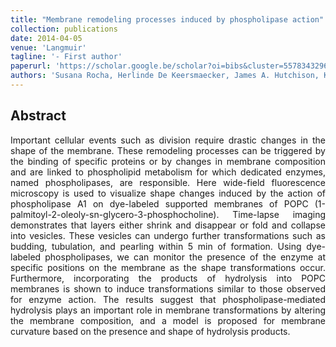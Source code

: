 ```yaml
---
title: "Membrane remodeling processes induced by phospholipase action"
collection: publications
date: 2014-04-05
venue: 'Langmuir'
tagline: '- First author'
paperurl: 'https://scholar.google.be/scholar?oi=bibs&cluster=5578343296461734504&btnI=1&hl=en'
authors: 'Susana Rocha, Herlinde De Keersmaecker, James A. Hutchison, Karen Vanhoorelbeke, Johan A. Martens, Johan Hofkens, Hiroshi Uji-i'
---
```


<h2> Abstract </h2>
<p align= "justify">
Important cellular events such as division require drastic changes in the shape of the membrane. These remodeling processes can be triggered by the binding of specific proteins or by changes in membrane composition and are linked to phospholipid metabolism for which dedicated enzymes, named phospholipases, are responsible. Here wide-field fluorescence microscopy is used to visualize shape changes induced by the action of phospholipase A1 on dye-labeled supported membranes of POPC (1-palmitoyl-2-oleoly-sn-glycero-3-phosphocholine). Time-lapse imaging demonstrates that layers either shrink and disappear or fold and collapse into vesicles. These vesicles can undergo further transformations such as budding, tubulation, and pearling within 5 min of formation. Using dye-labeled phospholipases, we can monitor the presence of the enzyme at specific positions on the membrane as the shape transformations occur. Furthermore, incorporating the products of hydrolysis into POPC membranes is shown to induce transformations similar to those observed for enzyme action. The results suggest that phospholipase-mediated hydrolysis plays an important role in membrane transformations by altering the membrane composition, and a model is proposed for membrane curvature based on the presence and shape of hydrolysis products.
